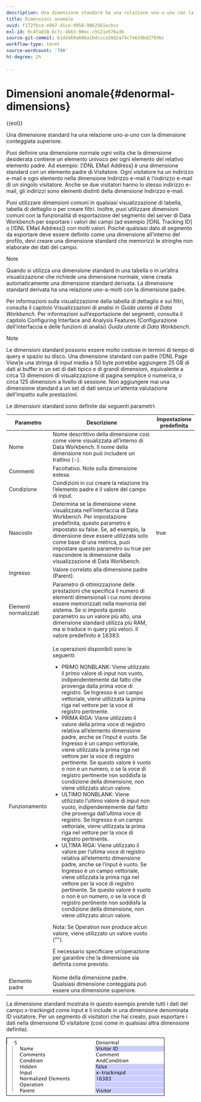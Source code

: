 ```yaml
---
description: Una dimensione standard ha una relazione uno-a-uno con la dimensione conteggiata superiore.
title: Dimensioni anomale
uuid: f172fbce-e967-41ce-9958-9062561ecbcc
exl-id: 0c4fad38-bc7c-4b63-98ec-c9121e576a36
source-git-commit: b1dda69a606a16dccca30d2a74c7e63dbd27936c
workflow-type: tm+mt
source-wordcount: '790'
ht-degree: 2%

---
```


# Dimensioni anomale{#denormal-dimensions}

{{eol}}

Una dimensione standard ha una relazione uno-a-uno con la dimensione conteggiata superiore.

Puoi definire una dimensione normale ogni volta che la dimensione desiderata contiene un elemento univoco per ogni elemento del relativo elemento padre. Ad esempio: [!DNL EMail Address] è una dimensione standard con un elemento padre di Visitatore. Ogni visitatore ha un indirizzo e-mail e ogni elemento nella dimensione Indirizzo e-mail è l’indirizzo e-mail di un singolo visitatore. Anche se due visitatori hanno lo stesso indirizzo e-mail, gli indirizzi sono elementi distinti della dimensione Indirizzo e-mail.

Puoi utilizzare dimensioni comuni in qualsiasi visualizzazione di tabella, tabella di dettaglio o per creare filtri. Inoltre, puoi utilizzare dimensioni comuni con la funzionalità di esportazione del segmento del server di Data Workbench per esportare i valori dei campi (ad esempio [!DNL Tracking ID] o [!DNL EMail Address]) con molti valori. Poiché qualsiasi dato di segmento da esportare deve essere definito come una dimensione all’interno del profilo, devi creare una dimensione standard che memorizzi le stringhe non elaborate dei dati del campo.

>[!NOTE]
>
>Quando si utilizza una dimensione standard in una tabella o in un’altra visualizzazione che richiede una dimensione normale, viene creata automaticamente una dimensione standard derivata. La dimensione standard derivata ha una relazione uno-a-molti con la dimensione padre.

Per informazioni sulla visualizzazione della tabella di dettaglio e sui filtri, consulta il capitolo Visualizzazioni di analisi in *Guida utente di Data Workbench*. Per informazioni sull’esportazione dei segmenti, consulta il capitolo Configuring Interface and Analysis Features (Configurazione dell’interfaccia e delle funzioni di analisi) *Guida utente di Data Workbench*.

>[!NOTE]
>
>Le dimensioni standard possono essere molto costose in termini di tempo di query e spazio su disco. Una dimensione standard con padre [!DNL Page View]e una stringa di input media a 50 byte potrebbe aggiungere 25 GB di dati ai buffer in un set di dati tipico e di grandi dimensioni, equivalente a circa 13 dimensioni di visualizzazione di pagina semplice o numerica, o circa 125 dimensioni a livello di sessione. Non aggiungere mai una dimensione standard a un set di dati senza un’attenta valutazione dell’impatto sulle prestazioni.

Le dimensioni standard sono definite dai seguenti parametri:

<table id="table_532AD791E39B4CF296FFA1C33FB8302E"> 
 <thead> 
  <tr> 
   <th colname="col1" class="entry"> Parametro </th> 
   <th colname="col2" class="entry"> Descrizione </th> 
   <th colname="col3" class="entry"> Impostazione predefinita </th> 
  </tr> 
 </thead>
 <tbody> 
  <tr> 
   <td colname="col1"> Nome </td> 
   <td colname="col2"> Nome descrittivo della dimensione così come viene visualizzata all’interno di Data Workbench. Il nome della dimensione non può includere un trattino (-). </td> 
   <td colname="col3"> </td> 
  </tr> 
  <tr> 
   <td colname="col1"> Commenti </td> 
   <td colname="col2"> Facoltativo. Note sulla dimensione estesa. </td> 
   <td colname="col3"> </td> 
  </tr> 
  <tr> 
   <td colname="col1"> Condizione </td> 
   <td colname="col2"> Condizioni in cui creare la relazione tra l’elemento padre e il valore del campo di input. </td> 
   <td colname="col3"> </td> 
  </tr> 
  <tr> 
   <td colname="col1"> Nascosto </td> 
   <td colname="col2"> Determina se la dimensione viene visualizzata nell’interfaccia di Data Workbench. Per impostazione predefinita, questo parametro è impostato su false. Se, ad esempio, la dimensione deve essere utilizzata solo come base di una metrica, puoi impostare questo parametro su true per nascondere la dimensione dalla visualizzazione di Data Workbench. </td> 
   <td colname="col3"> true </td> 
  </tr> 
  <tr> 
   <td colname="col1"> Ingresso </td> 
   <td colname="col2"> Valore correlato alla dimensione padre (Parent). </td> 
   <td colname="col3"> </td> 
  </tr> 
  <tr> 
   <td colname="col1"> Elementi normalizzati </td> 
   <td colname="col2"> Parametro di ottimizzazione delle prestazioni che specifica il numero di elementi dimensionali i cui nomi devono essere memorizzati nella memoria del sistema. Se si imposta questo parametro su un valore più alto, una dimensione standard utilizza più RAM, ma si traduce in query più veloci. Il valore predefinito è 16383. </td> 
   <td colname="col3"> </td> 
  </tr> 
  <tr> 
   <td colname="col1"> Funzionamento </td> 
   <td colname="col2"> <p>Le operazioni disponibili sono le seguenti: </p> <p> 
     <ul id="ul_CCDC45838A3941BD949B6D21EA0492B3"> 
      <li id="li_F33898192A82437692B5C15684EFCF64"> PRIMO NONBLANK: Viene utilizzato il primo valore di input non vuoto, indipendentemente dal fatto che provenga dalla prima voce di registro. Se <span class="wintitle"> Ingresso</span> è un campo vettoriale, viene utilizzata la prima riga nel vettore per la voce di registro pertinente. </li> 
      <li id="li_4ADD0A368BB74B64AD29126C8E7B333F"> PRIMA RIGA: Viene utilizzato il valore della prima voce di registro relativa all’elemento dimensione padre, anche se l’input è vuoto. Se <span class="wintitle"> Ingresso</span> è un campo vettoriale, viene utilizzata la prima riga nel vettore per la voce di registro pertinente. Se questo valore è vuoto o non è un numero, o se la voce di registro pertinente non soddisfa la condizione della dimensione, non viene utilizzato alcun valore. </li> 
      <li id="li_C93CA22ADA634F21A6488BB3BEE7CB23"> ULTIMO NONBLANK: Viene utilizzato l’ultimo valore di input non vuoto, indipendentemente dal fatto che provenga dall’ultima voce di registro. Se <span class="wintitle"> Ingresso</span> è un campo vettoriale, viene utilizzata la prima riga nel vettore per la voce di registro pertinente. </li> 
      <li id="li_2FFE585521B14FE5ABBF66AAC47F22C4"> ULTIMA RIGA: Viene utilizzato il valore per l’ultima voce di registro relativa all’elemento dimensione padre, anche se l’input è vuoto. Se <span class="wintitle"> Ingresso</span> è un campo vettoriale, viene utilizzata la prima riga nel vettore per la voce di registro pertinente. Se questo valore è vuoto o non è un numero, o se la voce di registro pertinente non soddisfa la condizione della dimensione, non viene utilizzato alcun valore. </li> 
     </ul> </p> <p> <p>Nota: Se Operation non produce alcun valore, viene utilizzato un valore vuoto (""). </p> </p> <p> È necessario specificare un’operazione per garantire che la dimensione sia definita come previsto. </p> </td> 
   <td colname="col3"> </td> 
  </tr> 
  <tr> 
   <td colname="col1"> Elemento padre </td> 
   <td colname="col2"> Nome della dimensione padre. Qualsiasi dimensione conteggiata può essere una dimensione superiore. </td> 
   <td colname="col3"> </td> 
  </tr> 
 </tbody> 
</table>

La dimensione standard mostrata in questo esempio prende tutti i dati del campo x-trackingid come input e li include in una dimensione denominata ID visitatore. Per un segmento di visitatori che hai creato, puoi esportare i dati nella dimensione ID visitatore (così come in qualsiasi altra dimensione definita).

![](assets/cfg_Transformation_Dim_Denormal.png)
